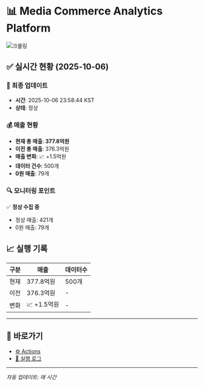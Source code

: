 # 📊 Media Commerce Analytics Platform

![크롤링](https://img.shields.io/badge/크롤링-정상-green)

## ✅ 실시간 현황 (2025-10-06)

### 📍 최종 업데이트
- **시간**: 2025-10-06 23:58:44 KST
- **상태**: 정상

### 💰 매출 현황
- **현재 총 매출**: **377.8억원**
- **이전 총 매출**: 376.3억원
- **매출 변화**: 📈 +1.5억원
- **데이터 건수**: 500개
- **0원 매출**: 79개

### 🔍 모니터링 포인트

✅ **정상 수집 중**
- 정상 매출: 421개
- 0원 매출: 79개


## 📈 실행 기록

| 구분 | 매출 | 데이터수 |
|------|------|----------|
| 현재 | 377.8억원 | 500개 |
| 이전 | 376.3억원 | - |
| 변화 | 📈 +1.5억원 | - |

---

## 🔗 바로가기

- [⚙️ Actions](../../actions)
- [📝 실행 로그](../../actions/workflows/daily_scraping.yml)

---

*자동 업데이트: 매 시간*
